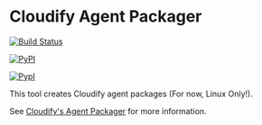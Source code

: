 # Cloudify Agent Packager

[![Build Status](https://travis-ci.org/cloudify-cosmo/packman.svg?branch=develop)](https://travis-ci.org/cloudify-cosmo/cloudify-agent-packager)

[![PyPI](http://img.shields.io/pypi/dm/packman.svg)](http://img.shields.io/pypi/dm/cloudify-agent-packager.svg)

[![PypI](http://img.shields.io/pypi/v/packman.svg)](http://img.shields.io/pypi/v/cloudify-agent-packager.svg)

This tool creates Cloudify agent packages (For now, Linux Only!).

See [Cloudify's Agent Packager](http://getcloudify.org/guide/3.1/agents-packager.html) for more information.
